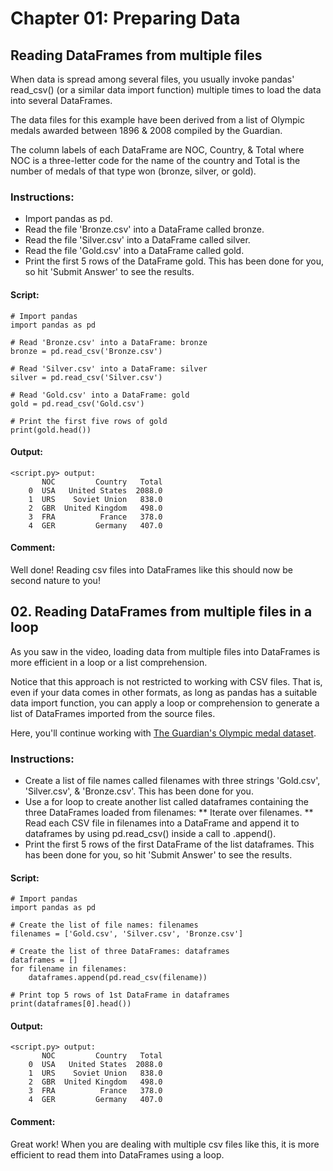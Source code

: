 # Chapter 01: Preparing Data

## Reading DataFrames from multiple files
When data is spread among several files, you usually invoke pandas' read_csv() (or a similar data import function) multiple times to load the data into several DataFrames.

The data files for this example have been derived from a list of Olympic medals awarded between 1896 & 2008 compiled by the Guardian.

The column labels of each DataFrame are NOC, Country, & Total where NOC is a three-letter code for the name of the country and Total is the number of medals of that type won (bronze, silver, or gold).

### Instructions:
* Import pandas as pd.
* Read the file 'Bronze.csv' into a DataFrame called bronze.
* Read the file 'Silver.csv' into a DataFrame called silver.
* Read the file 'Gold.csv' into a DataFrame called gold.
* Print the first 5 rows of the DataFrame gold. This has been done for you, so hit 'Submit Answer' to see the results.

#### Script:
```
# Import pandas
import pandas as pd

# Read 'Bronze.csv' into a DataFrame: bronze
bronze = pd.read_csv('Bronze.csv')

# Read 'Silver.csv' into a DataFrame: silver
silver = pd.read_csv('Silver.csv')

# Read 'Gold.csv' into a DataFrame: gold
gold = pd.read_csv('Gold.csv')

# Print the first five rows of gold
print(gold.head())
```
#### Output:
```
<script.py> output:
       NOC         Country   Total
    0  USA   United States  2088.0
    1  URS    Soviet Union   838.0
    2  GBR  United Kingdom   498.0
    3  FRA          France   378.0
    4  GER         Germany   407.0
```
#### Comment:
Well done! Reading csv files into DataFrames like this should now be second nature to you!

## 02. Reading DataFrames from multiple files in a loop
As you saw in the video, loading data from multiple files into DataFrames is more efficient in a loop or a list comprehension.

Notice that this approach is not restricted to working with CSV files. That is, even if your data comes in other formats, as long as pandas has a suitable data import function, you can apply a loop or comprehension to generate a list of DataFrames imported from the source files.

Here, you'll continue working with <a href="https://www.theguardian.com/sport/datablog/2012/jun/25/olympic-medal-winner-list-data">The Guardian's Olympic medal dataset</a>.

### Instructions:
* Create a list of file names called filenames with three strings 'Gold.csv', 'Silver.csv', & 'Bronze.csv'. This has been done for you.
* Use a for loop to create another list called dataframes containing the three DataFrames loaded from filenames:
** Iterate over filenames.
** Read each CSV file in filenames into a DataFrame and append it to dataframes by using pd.read_csv() inside a call to .append().
* Print the first 5 rows of the first DataFrame of the list dataframes. This has been done for you, so hit 'Submit Answer' to see the results.

#### Script:
```
# Import pandas
import pandas as pd

# Create the list of file names: filenames
filenames = ['Gold.csv', 'Silver.csv', 'Bronze.csv']

# Create the list of three DataFrames: dataframes
dataframes = []
for filename in filenames:
    dataframes.append(pd.read_csv(filename))

# Print top 5 rows of 1st DataFrame in dataframes
print(dataframes[0].head())
```
#### Output:
```
<script.py> output:
       NOC         Country   Total
    0  USA   United States  2088.0
    1  URS    Soviet Union   838.0
    2  GBR  United Kingdom   498.0
    3  FRA          France   378.0
    4  GER         Germany   407.0

```
#### Comment:
Great work! When you are dealing with multiple csv files like this, it is more efficient to read them into DataFrames using a loop.
